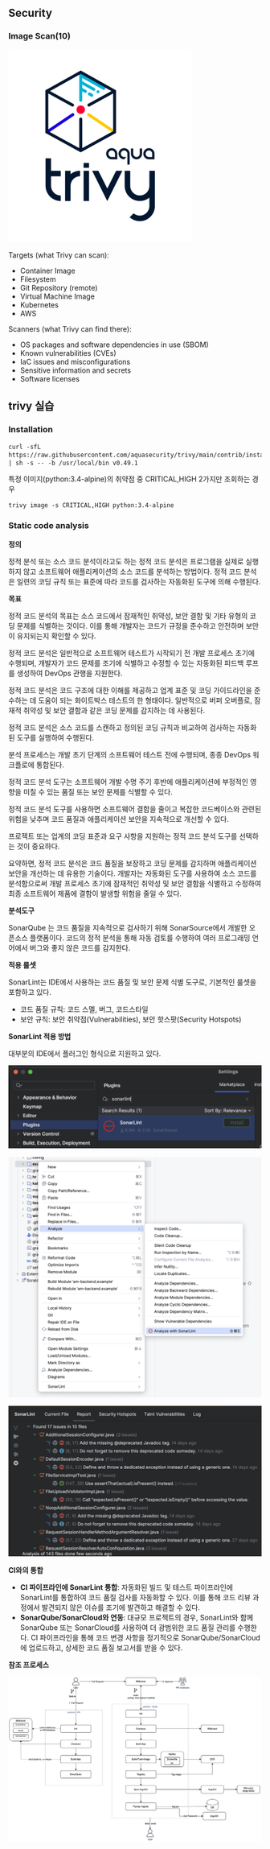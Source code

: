 ## Security

### Image Scan(10)

![trivy](../../images/class/trivy_logo.png)

Targets (what Trivy can scan):
* Container Image
* Filesystem
* Git Repository (remote)
* Virtual Machine Image
* Kubernetes
* AWS

Scanners (what Trivy can find there):
* OS packages and software dependencies in use (SBOM)
* Known vulnerabilities (CVEs)
* IaC issues and misconfigurations
* Sensitive information and secrets
* Software licenses

## trivy 실습
### Installation

```
curl -sfL https://raw.githubusercontent.com/aquasecurity/trivy/main/contrib/install.sh | sh -s -- -b /usr/local/bin v0.49.1
```

특정 이미지(python:3.4-alpine)의 취약점 중 CRITICAL,HIGH 2가지만 조회하는 경우
```
trivy image -s CRITICAL,HIGH python:3.4-alpine
```

### **Static code analysis**

**정의**

정적 분석 또는 소스 코드 분석이라고도 하는 정적 코드 분석은 프로그램을 실제로 실행하지 않고 소프트웨어 애플리케이션의 소스 코드를 분석하는 방법이다. 정적 코드 분석은 일련의 코딩 규칙 또는 표준에 따라 코드를 검사하는 자동화된 도구에 의해 수행된다.

**목표**

정적 코드 분석의 목표는 소스 코드에서 잠재적인 취약성, 보안 결함 및 기타 유형의 코딩 문제를 식별하는 것이다. 이를 통해 개발자는 코드가 규정을 준수하고 안전하며 보안이 유지되는지 확인할 수 있다.

정적 코드 분석은 일반적으로 소프트웨어 테스트가 시작되기 전 개발 프로세스 초기에 수행되며, 개발자가 코드 문제를 조기에 식별하고 수정할 수 있는 자동화된 피드백 루프를 생성하여 DevOps 관행을 지원한다.

정적 코드 분석은 코드 구조에 대한 이해를 제공하고 업계 표준 및 코딩 가이드라인을 준수하는 데 도움이 되는 화이트박스 테스트의 한 형태이다. 일반적으로 버퍼 오버플로, 잠재적 취약성 및 보안 결함과 같은 코딩 문제를 감지하는 데 사용된다.

정적 코드 분석은 소스 코드를 스캔하고 정의된 코딩 규칙과 비교하여 검사하는 자동화된 도구를 실행하여 수행된다.

분석 프로세스는 개발 초기 단계의 소프트웨어 테스트 전에 수행되며, 종종 DevOps 워크플로에 통합된다.

정적 코드 분석 도구는 소프트웨어 개발 수명 주기 후반에 애플리케이션에 부정적인 영향을 미칠 수 있는 품질 또는 보안 문제를 식별할 수 있다.

정적 코드 분석 도구를 사용하면 소프트웨어 결함을 줄이고 복잡한 코드베이스와 관련된 위험을 낮추며 코드 품질과 애플리케이션 보안을 지속적으로 개선할 수 있다.

프로젝트 또는 업계의 코딩 표준과 요구 사항을 지원하는 정적 코드 분석 도구를 선택하는 것이 중요하다.

요약하면, 정적 코드 분석은 코드 품질을 보장하고 코딩 문제를 감지하며 애플리케이션 보안을 개선하는 데 유용한 기술이다. 개발자는 자동화된 도구를 사용하여 소스 코드를 분석함으로써 개발 프로세스 초기에 잠재적인 취약성 및 보안 결함을 식별하고 수정하여 최종 소프트웨어 제품에 결함이 발생할 위험을 줄일 수 있다.

**분석도구**

SonarQube 는 코드 품질을 지속적으로 검사하기 위해 SonarSource에서 개발한 오픈소스 플랫폼이다. 코드의 정적 분석을 통해 자동 검토를 수행하여 여러 프로그래밍 언어에서 버그와 좋지 않은 코드를 감지한다.

**적용 룰셋**

SonarLint는 IDE에서 사용하는 코드 품질 및 보안 문제 식별 도구로, 기본적인 룰셋을 포함하고 있다.

- 코드 품질 규칙: 코드 스멜, 버그, 코드스타일
- 보안 규칙: 보안 취약점(Vulnerabilities), 보안 핫스팟(Security Hotspots)

**SonarLint 적용 방법**

대부분의 IDE에서 플러그인 형식으로 지원하고 있다.

![sonarlint_1](../../images/class/sonarlint1.png)

![sonarlint_1](../../images/class/sonarlint2.png)

![sonarlint_1](../../images/class/sonarlint3.png)

**CI와의 통합**

- **CI 파이프라인에 SonarLint 통합**: 자동화된 빌드 및 테스트 파이프라인에 SonarLint를 통합하여 코드 품질 검사를 자동화할 수 있다. 이를 통해 코드 리뷰 과정에서 발견되지 않은 이슈를 조기에 발견하고 해결할 수 있다.
- **SonarQube/SonarCloud와 연동**: 대규모 프로젝트의 경우, SonarLint와 함께 SonarQube 또는 SonarCloud를 사용하여 더 광범위한 코드 품질 관리를 수행한다. CI 파이프라인을 통해 코드 변경 사항을 정기적으로 SonarQube/SonarCloud에 업로드하고, 상세한 코드 품질 보고서를 받을 수 있다.

**참조 프로세스**

![reference_jenkins_cicd](../../images/class/ref_jenkins_cicd.png)
